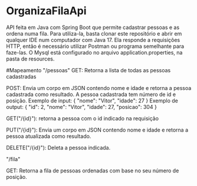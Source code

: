 # OrganizaFilaApi

API feita em Java com Spring Boot que permite cadastrar pessoas e as ordena numa fila. Para utiliza-la, basta clonar este repositório e abrir em qualquer IDE num computador com Java 17. Ela responde a requisições HTTP, então é necessário utilizar Postman ou programa semelhante para faze-las. O Mysql está configurado no arquivo application.properties, na pasta de resources.

#Mapeamento 
"/pessoas"
GET: Retorna a lista de todas as pessoas cadastradas

POST: Envia um corpo em JSON contendo nome e idade e retorna a pessoa cadastrada como resultado. A pessoa cadastrada tem número de id e posição. 
Exemplo de input: 
{
    "nome": "Vitor",
    "idade": 27
}
Exemplo de output: 
{
        "id": 2,
        "nome": "Vitor",
        "idade": 27,
        "posicao": 304
}
    
GET("/{id}"): retorna a pessoa com o id indicado na requisição

PUT("/{id}"): Envia um corpo em JSON contendo nome e idade e retorna a pessoa atualizada como resultado.

DELETE("/{id}"): Deleta a pessoa indicada.

"/fila"

GET: Retorna a fila de pessoas ordenadas com base no seu número de posição.
